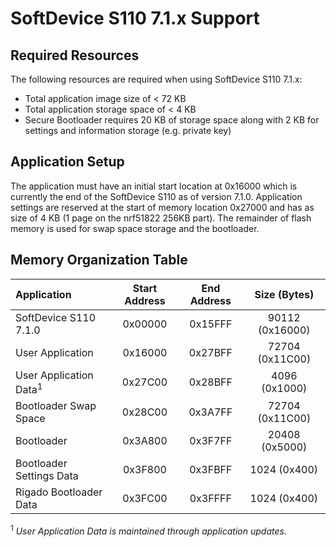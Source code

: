 SoftDevice S110 7.1.x Support
=========================

Required Resources
------------------

The following resources are required when using SoftDevice S110 7.1.x:
* Total application image size of < 72 KB
* Total application storage space of < 4 KB
* Secure Bootloader requires 20 KB of storage space along with 2 KB for settings and information
storage (e.g. private key)

Application Setup
-----------------

The application must have an initial start location at 0x16000 which is currently the end of the
SoftDevice S110 as of version 7.1.0.  Application settings are reserved at the start of memory
location 0x27000 and has as size of 4 KB (1 page on the nrf51822 256KB part).  The remainder of
flash memory is used for swap space storage and the bootloader.

Memory Organization Table
-------------------------

| Application | Start Address | End Address | Size (Bytes) |
| :---------- | :-----------: | :---------: | :----------: |
| SoftDevice S110 7.1.0 | 0x00000  | 0x15FFF | 90112 (0x16000) |
| User Application | 0x16000  | 0x27BFF | 72704 (0x11C00) |
| User Application Data<sup>1</sup> | 0x27C00 | 0x28BFF | 4096 (0x1000) |
| Bootloader Swap Space | 0x28C00 | 0x3A7FF | 72704 (0x11C00) |
| Bootloader | 0x3A800 | 0x3F7FF | 20408 (0x5000) |
| Bootloader Settings Data | 0x3F800 | 0x3FBFF | 1024 (0x400) |
| Rigado Bootloader Data | 0x3FC00 | 0x3FFFF | 1024 (0x400) |

<sup>1</sup> *User Application Data is maintained through application updates.*
